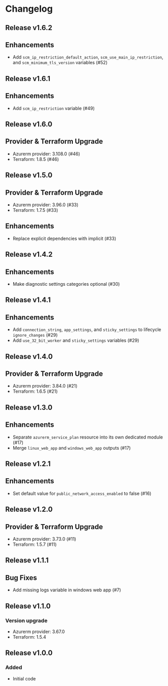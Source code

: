 # Changelog

## Release v1.6.2

## Enhancements

- Add `scm_ip_restriction_default_action`, `scm_use_main_ip_restriction`, and `scm_minimum_tls_version` variables (#52)


   
## Release v1.6.1

## Enhancements

- Add `scm_ip_restriction` variable (#49)


   
## Release v1.6.0

## Provider & Terraform Upgrade
- Azurerm provider: 3.108.0 (#46)
- Terraform: 1.8.5 (#46)
   
## Release v1.5.0

## Provider & Terraform Upgrade

- Azurerm provider: 3.96.0 (#33)
- Terraform: 1.7.5 (#33)

## Enhancements

- Replace explicit dependencies with implicit (#33)
   
## Release v1.4.2

## Enhancements

- Make diagnostic settings categories optional (#30)


   
## Release v1.4.1

## Enhancements

- Add `connection_string`, `app_settings`, and `sticky_settings` to lifecycle `ignore_changes` (#29)
- Add `use_32_bit_worker` and `sticky_settings` variables (#29)


   
## Release v1.4.0

## Provider & Terraform Upgrade
- Azurerm provider: 3.84.0 (#21)
- Terraform: 1.6.5 (#21)
   
## Release v1.3.0

## Enhancements

- Separate `azurerm_service_plan` resource into its own dedicated module (#17)
- Merge `linux_web_app` and `windows_web_app` outputs (#17)


   
## Release v1.2.1

## Enhancements

- Set default value for `public_network_access_enabled` to false (#16)


   
## Release v1.2.0

## Provider & Terraform Upgrade
- Azurerm provider: 3.73.0 (#11)
- Terraform: 1.5.7 (#11)


   
## Release v1.1.1

## Bug Fixes

- Add missing logs variable in windows web app (#7)



   
## Release v1.1.0

### Version upgrade
-	Azurerm provider: 3.67.0
-	Terraform: 1.5.4
   
## Release v1.0.0

### Added
- Initial code
   